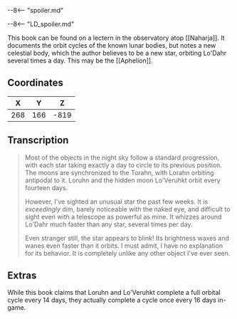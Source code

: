  

--8<-- "spoiler.md"

--8<-- "LD_spoiler.md"

This book can be found on a lectern in the observatory atop [[Naharja]]. It documents the orbit cycles of the known lunar bodies, but notes a new celestial body, which the author believes to be a new star, orbiting Lo'Dahr several times a day. This may be the [[Aphelion]].

## Coordinates
| **X** | **Y** | **Z** |
| :---: | :---: | :---: |
|  268  |  166  | -819  |

## Transcription
> Most of the objects in the night sky follow a standard progression, with each star taking exactly a day to circle to its previous position. The moons are synchronized to the Torahn, with Lorahn orbiting antipodal to it. Loruhn and the hidden moon Lo'Veruhkt orbit every fourteen days.
>
> However, I've sighted an unusual star the past few weeks. It is *exceedingly* dim, barely noticeable with the naked eye, and difficult to sight even with a telescope as powerful as mine. It whizzes around Lo'Dahr much faster than any star, several times per day.
>
> Even stranger still, the star appears to blink! Its brightness waxes and wanes even faster than it orbits. I must admit, I have no explanation for its behavior. It is completely unlike any other object I've ever seen.

## Extras

While this book claims that Loruhn and Lo'Veruhkt complete a full orbital cycle every 14 days, they actually complete a cycle once every 16 days in-game.
